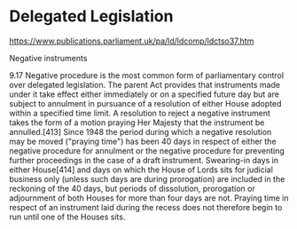 # Delegated Legislation

https://www.publications.parliament.uk/pa/ld/ldcomp/ldctso37.htm

Negative instruments

9.17  Negative procedure is the most common form of parliamentary control over delegated legislation. The parent Act provides that instruments made under it take effect either immediately or on a specified future day but are subject to annulment in pursuance of a resolution of either House adopted within a specified time limit. A resolution to reject a negative instrument takes the form of a motion praying Her Majesty that the instrument be annulled.[413] Since 1948 the period during which a negative resolution may be moved ("praying time") has been 40 days in respect of either the negative procedure for annulment or the negative procedure for preventing further proceedings in the case of a draft instrument. Swearing-in days in either House[414] and days on which the House of Lords sits for judicial business only (unless such days are during prorogation) are included in the reckoning of the 40 days, but periods of dissolution, prorogation or adjournment of both Houses for more than four days are not. Praying time in respect of an instrument laid during the recess does not therefore begin to run until one of the Houses sits.